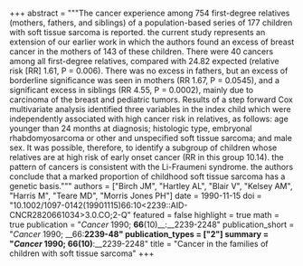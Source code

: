 +++
abstract = """The cancer experience among 754 first-degree relatives (mothers, fathers, and siblings) of a population-based series of 177 children with soft tissue sarcoma is reported. the current study represents an extension of our earlier work in which the authors found an excess of breast cancer in the mothers of 143 of these children. There were 40 cancers among all first-degree relatives, compared with 24.82 expected (relative risk [RR] 1.61, P = 0.006). There was no excess in fathers, but an excess of borderline significance was seen in mothers (RR 1.67, P = 0.0545), and a significant excess in siblings (RR 4.55, P = 0.0002), mainly due to carcinoma of the breast and pediatric tumors. Results of a step forward Cox multivariate analysis identified three variables in the index child which were independently associated with high cancer risk in relatives, as follows: age younger than 24 months at diagnosis; histologic type, embryonal rhabdomyosarcoma or other and unspecified soft tissue sarcoma; and male sex. It was possible, therefore, to identify a subgroup of children whose relatives are at high risk of early onset cancer (RR in this group 10.14). the pattern of cancers is consistent with the Li-Fraumeni syndrome. the authors conclude that a marked proportion of childhood soft tissue sarcoma has a genetic basis."""
authors = ["Birch JM", "Hartley AL", "Blair V", "Kelsey AM", "Harris M", "Teare MD", "Morris Jones PH"]
date = 1990-11-15
doi = "10.1002/1097-0142(19901115)66:10<2239::AID-CNCR2820661034>3.0.CO;2-Q"
featured = false
highlight = true
math = true
publication = "*Cancer* 1990; __66__(10)__:__2239-2248"
publication_short = "*Cancer* 1990; __66:__2239-48"
publication_types = ["2"]
summary = "*Cancer* 1990; __66__(10)__:__2239-2248"
title = "Cancer in the families of children with soft tissue sarcoma"
+++

